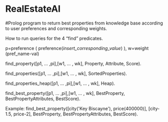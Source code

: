 # RealEstateAI

#Prolog program to return best properties from knowledge base according to user preferences and corresponding weights.


How to run queries for the 4 “find” predicates.

p=preference ( preference(*insert_corresponding_value*) ), w=weight (pref_name-val)

find_property([p1, … ,pi],[w1, … , wk], Property, Attribute, Score).

find_properties([p1, … ,pi],[w1, … , wk], SortedProperties).

find_properties_heap([p1, … ,pi],[w1, … , wk], Heap).

find_best_property([p1, … ,pi],[w1, … , wk], BestProperty, BestPropertyAttributes, BestScore).

Example:
find_best_property([city('Key Biscayne'), price(400000)], [city-1.5, price-2], BestProperty, BestPropertyAttributes, BestScore).


